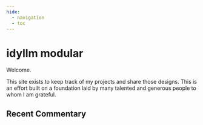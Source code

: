 ```yaml
---
hide:
  - navigation
  - toc
---
```


# idyllm modular

Welcome.

This site exists to keep track of my projects and share those designs. This is an effort built on a foundation laid by many talented and generous people to whom I am grateful.

## Recent Commentary


